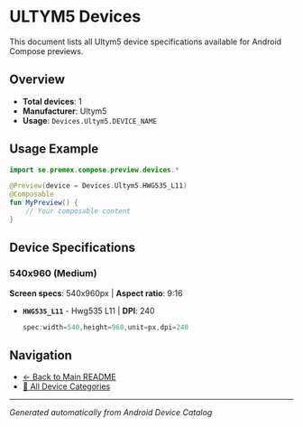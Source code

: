 # ULTYM5 Devices

This document lists all Ultym5 device specifications available for Android Compose previews.

## Overview

- **Total devices**: 1
- **Manufacturer**: Ultym5
- **Usage**: `Devices.Ultym5.DEVICE_NAME`

## Usage Example

```kotlin
import se.premex.compose.preview.devices.*

@Preview(device = Devices.Ultym5.HWG535_L11)
@Composable
fun MyPreview() {
    // Your composable content
}
```

## Device Specifications

### 540x960 (Medium)

**Screen specs**: 540x960px | **Aspect ratio**: 9:16

- **`HWG535_L11`** - Hwg535 L11 | **DPI**: 240
  ```kotlin
  spec:width=540,height=960,unit=px,dpi=240
  ```

## Navigation

- [← Back to Main README](../../README.md)
- [📱 All Device Categories](../README.md)

---
*Generated automatically from Android Device Catalog*

